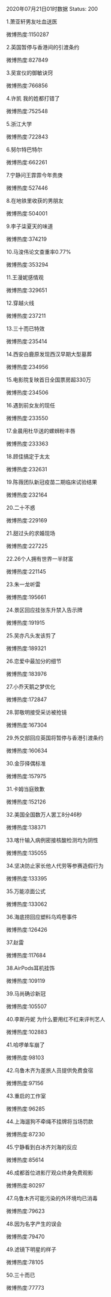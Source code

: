 2020年07月21日01时数据
Status: 200

1.萧亚轩男友吐血送医

微博热度:1150287

2.英国暂停与香港间的引渡条约

微博热度:827849

3.吴宣仪的御敏诀窍

微博热度:766856

4.许凯 我的姓都打错了

微博热度:752548

5.浙江大学

微博热度:722843

6.努尔特巴特尔

微博热度:662261

7.宁静问王霏霏今年贵庚

微博热度:527446

8.在地铁里收获的男朋友

微博热度:504001

9.李子柒夏天的味道

微博热度:374219

10.马浚伟论文查重率0.77%

微博热度:353294

11.王漫妮感情观

微博热度:329651

12.穿越火线

微博热度:237211

13.三十而已特效

微博热度:235414

14.西安白鹿原发现西汉早期大型墓葬

微博热度:234956

15.电影院复映首日全国票房超330万

微博热度:234506

16.遇到前女友的现任

微博热度:233550

17.金晨用杜华送的螺蛳粉丰唇

微博热度:233363

18.顾佳搞定于太太

微博热度:232631

19.陈薇团队新冠疫苗二期临床试验结果

微博热度:232164

20.二十不惑

微博热度:229169

21.甜过头的求婚现场

微博热度:227225

22.26个人拥有世界一半财富

微博热度:221145

23.朱一龙听雷

微博热度:195661

24.景区回应挂张东升禁入告示牌

微博热度:191915

25.吴亦凡头发该剪了

微博热度:189321

26.恋爱中最加分的细节

微博热度:183976

27.小乔天鹅之梦优化

微博热度:172847

28.郭敬明接受采访被抢镜

微博热度:167304

29.外交部回应英国将暂停与香港引渡条约

微博热度:160634

30.金莎择偶标准

微博热度:157975

31.卡姆当庭致歉

微博热度:152126

32.美国全国数万人罢工8分46秒

微博热度:138371

33.喀什输入病例密接核酸检测均为阴性

微博热度:135055

34.坚决防止家长他人代劳等参赛造假行为

微博热度:133395

35.万能凉面公式

微博热度:133062

36.海底捞回应塑料乌鸡卷事件

微博热度:126426

37.赵雷

微博热度:117684

38.AirPods耳机挂饰

微博热度:109119

39.马尚确诊新冠

微博热度:105507

40.李斯丹妮 为什么要用红不红来评判艺人

微博热度:102883

41.哈啰单车崩了

微博热度:98103

42.乌鲁木齐为差旅人员提供免费食宿

微博热度:97156

43.重启的工作室

微博热度:96285

44.上海遛狗不牵绳不挂牌将当场罚款

微博热度:87230

45.宁静看到白冰齐刘海的反应

微博热度:85614

46.成都首位进影厅观众终身免费观影

微博热度:80297

47.乌鲁木齐可能污染的外环境均已消毒

微博热度:79623

48.因为名字产生的误会

微博热度:79470

49.滤镜下明星的样子

微博热度:78105

50.三十而已

微博热度:77773

